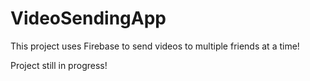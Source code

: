 # VideoSendingApp

This project uses Firebase to send videos to multiple friends at a time!

Project still in progress! 

